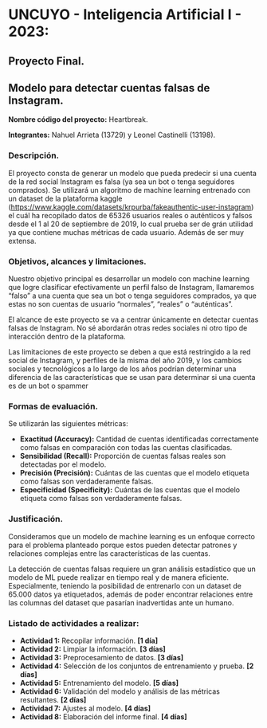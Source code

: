 # UNCUYO - Inteligencia Artificial I - 2023:
## Proyecto Final.


## Modelo para detectar cuentas falsas de Instagram.

**Nombre código del proyecto:** Heartbreak.

**Integrantes:** Nahuel Arrieta (13729) y Leonel Castinelli (13198).

### Descripción.

El proyecto consta  de generar un modelo que pueda predecir si una cuenta de la red social Instagram es falsa (ya sea un bot o tenga seguidores comprados). Se utilizará un algoritmo de machine learning entrenado con un dataset de 
la plataforma kaggle (https://www.kaggle.com/datasets/krpurba/fakeauthentic-user-instagram) el cuál ha recopilado datos de 65326 usuarios reales o auténticos y falsos desde el 1 al 20 de septiembre de 2019, lo cual prueba ser de grán 
utilidad ya que contiene muchas métricas de cada usuario. Además de ser muy extensa.  

### Objetivos, alcances y limitaciones.

Nuestro  objetivo principal es desarrollar un modelo con machine learning que logre clasificar efectivamente un perfil falso de Instagram, llamaremos “falso” a una cuenta que sea un bot o tenga seguidores comprados, ya que estas no son cuentas de usuario “normales”, “reales” o “auténticas”. 

El alcance de este proyecto se va a centrar únicamente en detectar cuentas falsas de Instagram. No sé abordarán otras redes sociales ni otro tipo de interacción dentro de la plataforma.

Las limitaciones de este proyecto se deben a que está restringido a la red social de Instagram, y perfiles de la misma del año 2019, y los cambios sociales y tecnológicos a lo largo de los años podrían determinar una diferencia de las características que se usan para determinar si una cuenta es de un bot o spammer

### Formas de evaluación.

Se utilizarán las siguientes métricas:
  - **Exactitud (Accuracy):** Cantidad de cuentas identificadas correctamente como falsas en comparación con todas las cuentas clasificadas.
  - **Sensibilidad (Recall):** Proporción de cuentas falsas reales son detectadas por el modelo.
  - **Precisión (Precisión):** Cuántas de las cuentas que el modelo etiqueta como falsas son verdaderamente falsas.
  - **Especificidad (Specificity):** Cuántas de las cuentas que el modelo etiqueta como falsas son verdaderamente falsas.

### Justificación.

Consideramos que un modelo de machine learning es un enfoque correcto para el problema planteado porque estos pueden detectar patrones y relaciones complejas entre las características de las cuentas.

La detección de cuentas falsas requiere un gran análisis estadístico que un modelo de ML puede realizar en tiempo real y de manera eficiente. Especialmente, teniendo la posibilidad de entrenarlo con un dataset de 65.000 datos ya etiquetados, además de poder encontrar relaciones entre las columnas del dataset que pasarían inadvertidas ante un humano.

### Listado de actividades a realizar:

  - **Actividad 1:** Recopilar información. **[1 día]**
  - **Actividad 2:** Limpiar la información. **[3 días]**
  - **Actividad 3:** Preprocesamiento de datos. **[3 días]**
  - **Actividad 4:** Selección de los conjuntos de entrenamiento y prueba. **[2 días]**
  - **Actividad 5:** Entrenamiento del modelo. **[5 días]**
  - **Actividad 6:** Validación del modelo y análisis de las métricas resultantes. **[2 días]** 
  - **Actividad 7:** Ajustes al modelo. **[4 días]**
  - **Actividad 8:** Elaboración del informe final. **[4 días]**

